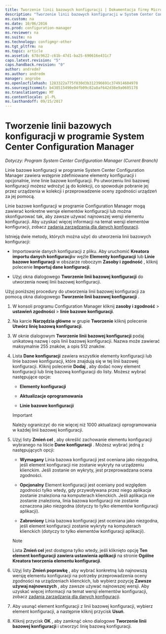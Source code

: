 ```yaml
---
title: Tworzenie linii bazowych konfiguracji | Dokumentacja firmy Microsoft
description: "Tworzenie linii bazowych konfiguracji w System Center Configuration Manager można wdrożyć do kolekcji."
ms.custom: na
ms.date: 10/06/2016
ms.prod: configuration-manager
ms.reviewer: na
ms.suite: na
ms.technology: configmgr-other
ms.tgt_pltfrm: na
ms.topic: article
ms.assetid: 678c9622-c61b-47d1-ba25-690616e431c7
caps.latest.revision: "5"
caps.handback.revision: "0"
author: andredm7
ms.author: andredm
manager: angrobe
ms.openlocfilehash: 1283322a775f030d3b312396691c374914604970
ms.sourcegitcommit: b438515490e04fb09c82a8af642d38e9a0605178
ms.translationtype: MT
ms.contentlocale: pl-PL
ms.lasthandoff: 09/15/2017
---
```

# <a name="create-configuration-baselines-in-system-center-configuration-manager"></a>Tworzenie linii bazowych konfiguracji w programie System Center Configuration Manager

*Dotyczy: Program System Center Configuration Manager (Current Branch)*


Linie bazowe konfiguracji w programie System Center Configuration Manager zawiera wstępnie zdefiniowane elementy konfiguracji i opcjonalnie, inne linie bazowe konfiguracji. Po utworzeniu linii bazowej konfiguracji możesz wdrożyć ją do kolekcji, co spowoduje pobranie jej przez urządzenia w kolekcji i przeprowadzenie oceny zgodności urządzeń za jej pomocą.  

 Linie bazowe konfiguracji w programie Configuration Manager mogą zawierać konkretne wersje elementów konfiguracji lub można skonfigurować tak, aby zawsze używać najnowszej wersji elementu konfiguracji. Aby uzyskać więcej informacji na temat wersji elementów konfiguracji, zobacz [zadania zarządzania dla danych konfiguracji](../../compliance/deploy-use/management-tasks-for-configuration-data.md).  

 Istnieją dwie metody, których można użyć do utworzenia linii bazowych konfiguracji:  

-   Importowanie danych konfiguracji z pliku. Aby uruchomić **Kreatora importu danych konfiguracji**w węźle **Elementy konfiguracji** lub **Linie bazowe konfiguracji** w obszarze roboczym **Zasoby i zgodność** , kliknij polecenie **Importuj dane konfiguracji**.  

-   Użyj okna dialogowego **Tworzenie linii bazowej konfiguracji** do utworzenia nowej linii bazowej konfiguracji.  

 Użyj poniższej procedury do utworzenia linii bazowej konfiguracji za pomocą okna dialogowego **Tworzenie linii bazowej konfiguracji** .  

1.  W konsoli programu Configuration Manager kliknij **zasoby i zgodność** > **ustawień zgodności** > **linie bazowe konfiguracji**.  

3.  Na karcie **Narzędzia główne** w grupie **Tworzenie** kliknij polecenie **Utwórz linię bazową konfiguracji**.  

4.  W oknie dialogowym **Tworzenie linii bazowej konfiguracji** podaj unikatową nazwę i opis linii bazowej konfiguracji. Nazwa może zawierać maksymalnie 255 znaków, a opis 512 znaków.  

5.  Lista **Dane konfiguracji** zawiera wszystkie elementy konfiguracji lub linie bazowe konfiguracji, które znajdują się w tej linii bazowej konfiguracji. Kliknij polecenie **Dodaj** , aby dodać nowy element konfiguracji lub linię bazową konfiguracji do listy. Możesz wybrać następujące opcje:  

    -   **Elementy konfiguracji**  

    -   **Aktualizacje oprogramowania**  

    -   **Linie bazowe konfiguracji**  
      > [!IMPORTANT]
      > Należy ograniczyć do nie więcej niż 1000 aktualizacji oprogramowania w każdej linii bazowej konfiguracji.
6.  Użyj listy **Zmień cel** , aby określić zachowanie elementu konfiguracji wybranego na liście **Dane konfiguracji** . Możesz wybrać jedną z następujących opcji:  

    -   **Wymagany** Linia bazowa konfiguracji jest oceniana jako niezgodna, jeśli element konfiguracji nie zostanie wykryty na urządzeniu klienckim. Jeśli zostanie on wykryty, jest przeprowadzana ocena zgodności.  

    -   **Opcjonalny** Element konfiguracji jest oceniany pod względem zgodności tylko wtedy, gdy przywoływana przez niego aplikacja zostanie znaleziona na komputerach klienckich. Jeśli aplikacja nie zostanie znaleziona, linia bazowa konfiguracji nie zostanie oznaczona jako niezgodna (dotyczy to tylko elementów konfiguracji aplikacji).  

    -   **Zabroniony** Linia bazowa konfiguracji jest oceniana jako niezgodna, jeśli element konfiguracji zostanie wykryty na komputerach klienckich (dotyczy to tylko elementów konfiguracji aplikacji).  

    > [!NOTE]
    >  Lista **Zmień cel** jest dostępna tylko wtedy, jeśli kliknięto opcję **Ten element konfiguracji zawiera ustawienia aplikacji** na stronie **Ogólne** **Kreatora tworzenia elementu konfiguracji**.  

7.  Użyj listy **Zmień poprawkę** , aby wybrać konkretną lub najnowszą wersję elementu konfiguracji na potrzeby przeprowadzenia oceny zgodności na urządzeniach klienckich, lub wybierz pozycję **Zawsze używaj najnowszych** , aby zawsze używać najnowszej wersji. Aby uzyskać więcej informacji na temat wersji elementów konfiguracji, zobacz [zadania zarządzania dla danych konfiguracji](../../compliance/deploy-use/management-tasks-for-configuration-data.md).  

8.  Aby usunąć element konfiguracji z linii bazowej konfiguracji, wybierz element konfiguracji, a następnie kliknij przycisk **Usuń**.  

9. Kliknij przycisk **OK** , aby zamknąć okno dialogowe **Tworzenie linii bazowej konfiguracji** i utworzyć linię bazową konfiguracji.  
